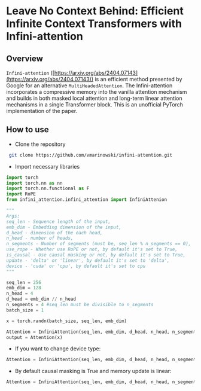 # Leave No Context Behind: Efficient Infinite Context Transformers with Infini-attention
## Overview
`Infini-attention` ([https://arxiv.org/abs/2404.07143](https://arxiv.org/abs/2404.07143)) is an efficient method presented by Google for an alternative `MultiHeadedAttention`.
The Infini-attention incorporates
a compressive memory into the vanilla attention mechanism and builds
in both masked local attention and long-term linear attention mechanisms
in a single Transformer block. This is an unofficial PyTorch implementation of the paper.
## How to use
- Clone the repository
```bash
 git clone https://github.com/vmarinowski/infini-attention.git
```
- Import necessary libraries
```python
import torch
import torch.nn as nn
import torch.nn.functional as F
import RoPE
from infini_attention.infini_attention import InfiniAttenion
```
```python
"""
Args:
seq_len - Sequence length of the input,
emb_dim - Embedding dimension of the input,
d_head - dimension of the each head,
n_head - number of heads,
n_segments - Number of segments (must be, seq_len % n_segments == 0),
use_rope - Whether use RoPE or not, by default it's set to True,
is_causal - Use causal masking or not, by default it's set to True,
update - 'delta' or 'linear', by default it's set to 'delta', 
device - 'cuda' or 'cpu', by default it's set to cpu 
"""

seq_len = 256
emb_dim = 128
n_head = 4
d_head = emb_dim // n_head
n_segments = 4 #seq_len must be divisible to n_segments 
batch_size = 1

x = torch.randn(batch_size, seq_len, emb_dim)

Attention = InfiniAttention(seq_len, emb_dim, d_head, n_head, n_segments)
output = Attention(x)
```
- If you want to change device type:
```python
Attention = InfiniAttention(seq_len, emb_dim, d_head, n_head, n_segments, device = 'cuda') #By default it's set to cpu.
```
- By default causal masking is True and memory update is linear:
```python
Attention = InfiniAttention(seq_len, emb_dim, d_head, n_head, n_segments, is_causal = False, update = 'delta')
```
